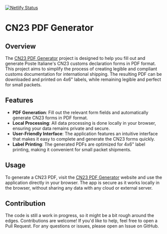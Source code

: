 [![Netlify Status](https://api.netlify.com/api/v1/badges/e0a1267f-1b3d-495e-b520-912b8b25dae5/deploy-status)](https://app.netlify.com/sites/cn23-pdf/deploys)

# CN23 PDF Generator

## Overview

The [CN23 PDF Generator](https://cn23.it) project is designed to help you fill out and generate Poste Italiane's CN23 customs declaration forms in PDF format. This project aims to simplify the process of creating legible and compliant customs documentation for international shipping. The resulting PDF can be downloaded and printed on 4x6" labels, while remaining legible and perfect for small packets.

## Features

- **PDF Generation**: Fill out the relevant form fields and automatically generate CN23 forms in PDF format.
- **Local Processing**: All data processing is done locally in your browser, ensuring your data remains private and secure.
- **User-Friendly Interface**: The application features an intuitive interface that makes it easy to complete and generate the CN23 forms quickly.
- **Label Printing**: The generated PDFs are optimized for 4x6" label printing, making it convenient for small packet shipments.

## Usage

To generate a CN23 PDF, visit the [CN23 PDF Generator](https://cn23.it) website and use the application directly in your browser. The app is secure as it works locally in the browser, without sharing any data with any cloud or external server.

## Contribution

The code is still a work in progress, so it might be a bit rough around the edges. Contributions are welcome! If you'd like to help, feel free to open a Pull Request. For any questions or issues, please open an Issue on GitHub.
